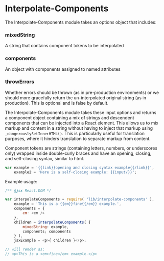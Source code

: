 Interpolate-Components
======================

The Interpolate-Components module takes an options object that includes:

### mixedString
A string that contains component tokens to be interpolated
### components
An object with components assigned to named attributes
### throwErrors
Whether errors should be thrown (as in pre-production environments) or we should more gracefully return the un-interpolated original string (as in production). This is optional and is false by default.

The Interpolate-Components module takes these input options and returns a component object containing a mix of strings and descendent components that can be injected into a React element. This allows us to mix markup and content in a string without having to inject that markup using `_dangerouslySetInnerHTML()`. This is particularly useful for translation purposes, where it hinders translation to separate markup from content.

Component tokens are strings (containing letters, numbers, or underscores only) wrapped inside double-curly braces and have an opening, closing, and self-closing syntax, similar to html.

```js
var example = '{{link}}opening and closing syntax example{{/link}}',
    example2 = 'Here is a self-closing example: {{input/}}';
```

Example usage:

```js
/** @jsx React.DOM */

var interpolateComponents = require( 'lib/interpolate-components' ),
    example = 'This is a {{em}}fine{{/em}} example.',
    components = {
        em: <em />
    },
    children = interpolateComponents( {
        mixedString: example,
        components; components
    } ),
    jsxExample = <p>{ children }</p>;

// will render as:
// <p>This is a <em>fine</em> example.</p>
```
